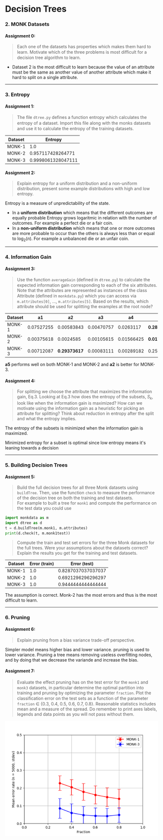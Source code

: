 # Decision Trees


### 2. MONK Datasets
#### Assignment 0:
> Each one of the datasets has properties which makes them hard to learn. Motivate which of the three problems is most diﬃcult for a decision tree algorithm to learn.


* Dataset 2 is the most difficult to learn because the value of an attribute must be the same as another value of another attribute which make it hard to split on a single attribute.

---

### 3. Entropy
#### Assignment 1:
> The ﬁle `dtree.py` deﬁnes a function entropy which calculates the entropy of a dataset. Import this ﬁle along with the monks datasets and use it to calculate the entropy of the training datasets.


| Dataset | Entropy            |
|---------|--------------------|
| MONK-1  | 1.0                |
| MONK-2  | 0.957117428264771  |
| MONK-3  | 0.9998061328047111 |

#### Assignment 2: 
> Explain entropy for a uniform distribution and a non-uniform distribution, present some example distributions with high and low entropy.

Entropy is a measure of unpredictability of the state.
* In a **uniform distribution** which means that the different outcomes are equally probable Entropy grows logaritmic in relation with the number of outcomes. For example a perfect die or a fair coin.
* In a **non-uniform distribution** which means that one or more outcomes are more probable to occur than the others is always less than or equal to log<sub>2</sub>(*n*). For example a unbalanced die or an unfair coin.
---

### 4. Information Gain
#### Assignment 3:
> Use the function `averageGain` (deﬁned in `dtree.py`) to calculate the expected information gain corresponding to each of the six attributes. Note that the attributes are represented as instances of the class Attribute (deﬁned in `monkdata.py`) which you can access via `m.attributes[0]`, ..., `m.attributes[5]`. Based on the results, which attribute should be used for splitting the examples at the root node?

| Dataset |     a1     |     a2     |     a3     |     a4     |     a5     |     a6     |
|---------|------------|------------|------------|------------|------------|------------|
|  MONK-1 | 0.07527255 | 0.00583843 | 0.00470757 | 0.0263117  | **0.28703075** | 0.00075786 |
|  MONK-2 | 0.00375618 | 0.0024585  | 0.00105615 | 0.01566425 | **0.01727718** | 0.00624762 |
|  MONK-3 | 0.00712087 | **0.29373617** | 0.00083111 | 0.00289182 | 0.25591172 | 0.00707703 |

**a5** performs well on both MONK-1 and MONK-2 and **a2** is better for MONK-3.

#### Assignment 4:
> For splitting we choose the attribute that maximizes the information gain, Eq.3. Looking at Eq.3 how does the entropy of
the subsets, *S<sub>k</sub>*, look like when the information gain is maximized? How can we motivate using the information gain as a heuristic for picking an attribute for splitting? Think about reduction in entropy after the split and what the entropy implies.

The entropy of the subsets is minimized when the information gain is maximized.

Minimized entropy for a subset is optimal since low entropy means it's leaning towards a decision

---

### 5. Building Decision Trees
#### Assignment 5:
> Build the full decision trees for all three Monk datasets using `buildTree`. Then, use the function `check` to measure the performance of the decision tree on both the training and test datasets. <br> For example to built a tree for `monk1` and compute the performance on the test data you could use
```python
import monkdata as m
import dtree as d
t = d.buildTree(m.monk1, m.attributes)
print(d.check(t, m.monk1test))
```
> Compute the train and test set errors for the three Monk datasets for the full trees. Were your assumptions about the datasets correct? Explain the results you get for the training and test datasets.

| Dataset | Error (train) |     Error (test)    |
|---------|---------------|---------------------|
|  MONK-1 |     1.0       | 0.8287037037037037  |
|  MONK-2 |     1.0       | 0.6921296296296297  |
|  MONK-3 |     1.0       | 0.9444444444444444  |

The assumption is correct. Monk-2 has the most errors and thus is the most difficult to learn.

---

### 6. Pruning
#### Assignment 6:
> Explain pruning from a bias variance trade-off perspective.

Simpler model means higher bias and lower variance. pruning is used to lower variance.
Pruning a tree means removing useless overfitting nodes, and by doing that we decrease the variande and increase the bias.

#### Assignment 7:
> Evaluate the eﬀect pruning has on the test error for the `monk1` and `monk3` datasets, in particular determine the optimal partition into training and pruning by optimizing the parameter `fraction`. Plot the classiﬁcation error on the test sets as a function of the parameter `fraction` <span>&#8712;</span> {0.3, 0.4, 0.5, 0.6, 0.7, 0.8}. Reasonable statistics includes mean and a measure of the spread. Do remember to print axes labels, legends and data points as you will not pass without them.



<p align="center"><img src="https://github.com/sork01/dd2421dtree/blob/master/1.png"></p>
